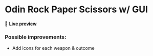 # Odin Rock Paper Scissors w/ GUI

👾 [**Live preview**](https://dostendite.github.io/odin-rock-paper-scissors/)

### Possible improvements:
- Add icons for each weapon & outcome

